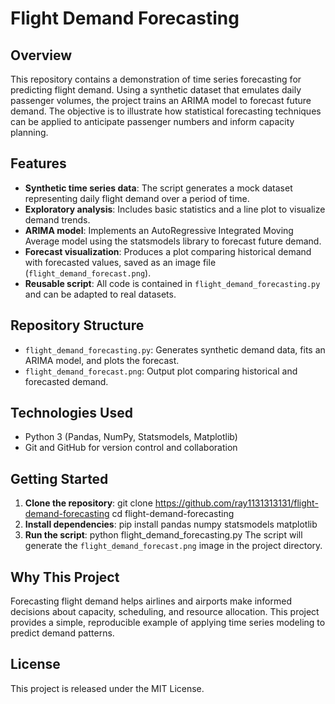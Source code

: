 # Flight Demand Forecasting

## Overview
This repository contains a demonstration of time series forecasting for predicting flight demand. Using a synthetic dataset that emulates daily passenger volumes, the project trains an ARIMA model to forecast future demand. The objective is to illustrate how statistical forecasting techniques can be applied to anticipate passenger numbers and inform capacity planning.

## Features
- **Synthetic time series data**: The script generates a mock dataset representing daily flight demand over a period of time.
- **Exploratory analysis**: Includes basic statistics and a line plot to visualize demand trends.
- **ARIMA model**: Implements an AutoRegressive Integrated Moving Average model using the statsmodels library to forecast future demand.
- **Forecast visualization**: Produces a plot comparing historical demand with forecasted values, saved as an image file (`flight_demand_forecast.png`).
- **Reusable script**: All code is contained in `flight_demand_forecasting.py` and can be adapted to real datasets.

## Repository Structure
- `flight_demand_forecasting.py`: Generates synthetic demand data, fits an ARIMA model, and plots the forecast.
- `flight_demand_forecast.png`: Output plot comparing historical and forecasted demand.

## Technologies Used
- Python 3 (Pandas, NumPy, Statsmodels, Matplotlib)
- Git and GitHub for version control and collaboration

## Getting Started
1. **Clone the repository**:
   git clone https://github.com/ray1131313131/flight-demand-forecasting
   cd flight-demand-forecasting
2. **Install dependencies**:
   pip install pandas numpy statsmodels matplotlib
3. **Run the script**:
   python flight_demand_forecasting.py
   The script will generate the `flight_demand_forecast.png` image in the project directory.

## Why This Project
Forecasting flight demand helps airlines and airports make informed decisions about capacity, scheduling, and resource allocation. This project provides a simple, reproducible example of applying time series modeling to predict demand patterns.

## License
This project is released under the MIT License.
